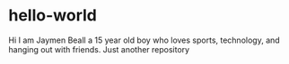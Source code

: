 hello-world
===========

Hi I am Jaymen Beall a 15 year old boy who loves sports, technology, and hanging out with friends.
Just another repository
